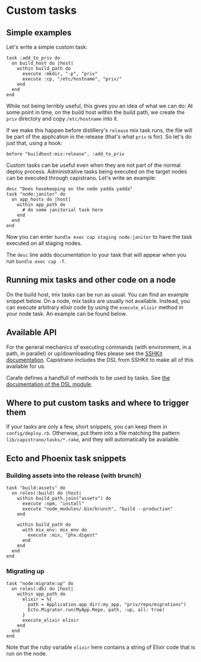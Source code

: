 # Custom tasks

## Simple examples

Let's write a simple custom task:

```
task :add_to_priv do
  on build_host do |host|
    within build_path do
      execute :mkdir, "-p", "priv"
      execute :cp, "/etc/hostname", "priv/"
    end
  end
end
```

While not being terribly useful, this gives you an idea of what we can do:
At some point in time, on the build host within the build path,
we create the `priv` directory and copy `/etc/hostname` into it.

If we make this happen before distillery's `release` mix task runs, the file
will be part of the application in the release (that's what `priv` is for). So let's do just that,
using a hook:

```
before "buildhost:mix:release", :add_to_priv
```

Custom tasks can be useful even when they are not part of the normal deploy
process. Administrative tasks being executed on the target nodes can be executed
through capistrano. Let's write an example:

```
desc "Does hosekeeping on the node yadda yadda"
task "node:janitor" do
  on app_hosts do |host|
    within app_path do
      # do some janitorial task here
    end
  end
end
```

Now you can enter `bundle exec cap staging node:janitor` to have the task executed on all
staging nodes.

The `desc` line adds documentation to your task that will appear when you run `bundle exec cap -T`.

## Running mix tasks and other code on a node

On the build host, mix tasks can be run as usual. You can find an example snippet below.
On a node, mix tasks are usually not available. Instead, you can execute arbitrary
elixir code by using the `execute_elixir` method in your node task. An example can be found below.

## Available API

For the general mechanics of executing commands (with environment, in a path, in parallel) or
up/downloading files please see the
[SSHKit documentation](https://github.com/capistrano/sshkit/blob/master/README.md). Capistrano
includes the DSL from SSHKit to make all of this available for us.

Carafe defines a handfull of methods to be used by tasks. See
[the documentation of the DSL module](http://www.rubydoc.info/gems/carafe/Carafe/DSL).

## Where to put custom tasks and where to trigger them

If your tasks are only a few, short snippets, you can keep them in `config/deploy.rb`.
Otherwise, put them into a file matching the pattern `lib/capistrano/tasks/*.rake`, and they will automatically be available.

## Ecto and Phoenix task snippets

### Building assets into the release (with brunch)

```
task "build:assets" do
  on roles(:build) do |host|
    within build_path.join("assets") do
      execute :npm, "install"
      execute "node_modules/.bin/brunch", "build --production"
    end

    within build_path do
      with mix_env: mix_env do
        execute :mix, "phx.digest"
      end
    end
  end
end
```

### Migrating up

```
task "node:migrate:up" do
  on roles(:db) do |host|
    within app_path do
      elixir = %{
        path = Application.app_dir(:my_app, "priv/repo/migrations")
        Ecto.Migrator.run(MyApp.Repo, path, :up, all: true)
      }
      execute_elixir elixir
    end
  end
end
```

Note that the ruby variable `elixir` here contains a string of Elixir code that
is run on the node.
